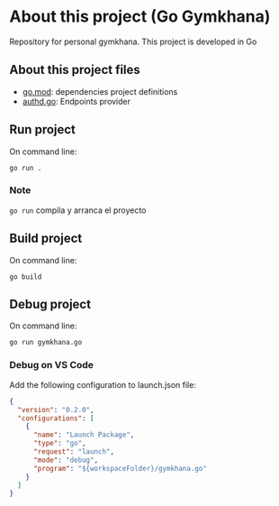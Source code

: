 # About this project (Go Gymkhana)
Repository for personal gymkhana. This project is developed in Go

## About this project files

- [go.mod](go.mod): dependencies project definitions
- [authd.go](gymkhana.go): Endpoints provider

## Run project

On command line:
```
go run .
```

### Note
`go run` compila y arranca el proyecto

## Build project

On command line:
```
go build
```

## Debug project
On command line:

```
go run gymkhana.go
```

### Debug on VS Code

Add the following configuration to launch.json file:

```json
{
  "version": "0.2.0",
  "configurations": [
    {
      "name": "Launch Package",
      "type": "go",
      "request": "launch",
      "mode": "debug",
      "program": "${workspaceFolder}/gymkhana.go"
    }
  ]
}
```